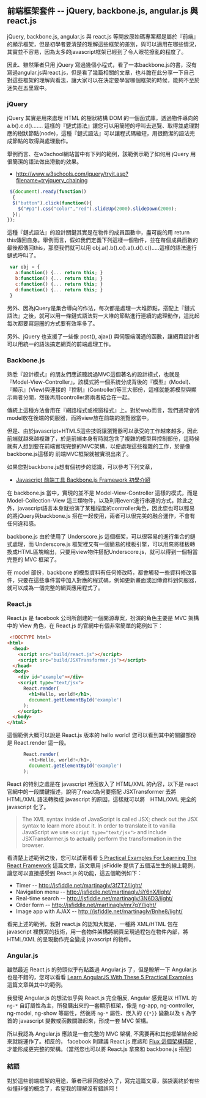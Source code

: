 ## 前端框架套件 -- jQuery, backbone.js, angular.js 與 react.js

 jQuery, backbone.js, angular.js 與 react.js 等開放原始碼專案都是屬於『前端』的顯示框架，但是初學者要清楚的理解這些框架的差別，與可以適用在哪些情況，其實並不容易，因為太多的javascript框架已經到了令人眼花撩亂的程度了。
 
 因此、雖然筆者只用 jQuery 寫過幾個小程式，看了一本backbone.js的書，沒有寫過angular.js與react.js，但是看了幾篇相關的文章，也斗膽在此分享一下自己對這些框架的理解與看法，讓大家可以在決定要學習哪個框架的時候，能夠不至於迷失在五里霧中。
 
### jQuery
 
 jQuery 其實是用來處理 HTML 的樹狀結構 DOM 的一個函式庫，透過物件導向的  a.b().c.d()....... 這樣的『鏈式語法』讓您可以用簡短的呼叫去巡覽、取得並處理對應的樹狀節點(node)，這種『鏈式語法』可以讓程式碼縮短，用很簡潔的語法完成節點的取得與處理動作。
 
 舉例而言、在w3school網站當中有下列的範例，該範例示範了如何用 jQuery 用很簡潔的語法做出滑動的效果。
 
 * <http://www.w3schools.com/jquery/tryit.asp?filename=tryjquery_chaining>
 
```javascript
 $(document).ready(function()
  {
  $("button").click(function(){
    $("#p1").css("color","red").slideUp(2000).slideDown(2000);
  });
});
```
 
 這種『鏈式語法』的設計關鍵其實是在物件的成員函數中，盡可能的用 return this傳回自身。舉例而言，假如我們定義下列這樣一個物件，並在每個成員函數的最後都傳回this，那麼我們就可以用 obj.a().b().c().a().d().c().....這樣的語法進行鏈式呼叫了。
 
```javascript
 var obj = {
   a:function() {... return this; }
   b:function() {... return this; }   
   c:function() {... return this; }   
   d:function() {... return this; }   
 }
```
 
 另外、因為jQuery是集合導向的作法，每次都是處理一大堆節點，搭配上『鏈式語法』之後，就可以用一條鏈式語法對一大堆的節點進行連續的處理動作，這比起每次都要寫迴圈的方式要有效率多了。
 
 另外、jQuery 也支援了一些像 post(), ajax() 與伺服端溝通的函數，讓網頁設計者可以用統一的語法搞定網頁的前端處理工作。
 
### Backbone.js
 
 熟悉『設計模式』的朋友們應該聽說過MVC這個著名的設計模式，也就是『Model-View-Controller』，該模式將一個系統分成背後的『模型』(Model)、『顯示』(View)與連接的『控制』(Controller)等三大部份，這樣就能將模型與顯示兩者分開，然後再用controller將兩者結合在一起。
 
 傳統上這種方法會用在『網路程式或視窗程式』上。對於web而言，我們通常會將model放在後端的伺服器，而將view放在前端的瀏覽器當中。
 
 但是、由於javascript+HTML5這些技術讓瀏覽器可以承受的工作越來越多，因此前端就越來越複雜了，於是前端本身有時就包含了複雜的模型與控制部份，這時候就有人想到要在前端實現完整的MVC架構，以便處理這些複雜的工作，於是像backbone.js這樣的 前端MVC框架就被實現出來了。
 
 如果您對backbone.js想有個初步的認識，可以參考下列文章，
 
 * [Javascript 前端工具 Backbone.js Framework 初學介紹](http://blog.wu-boy.com/2012/04/backbonejs-framework-tutorial-example-1/)
 
 在 backbone.js 當中，實現的並不是 Model-View-Controller 這樣的模式，而是Model-Collection-View 這三類物件，以及利用event進行串連的方式，除此之外，javascript語言本身就扮演了某種程度的controller角色，因此您也可以輕易的將jQuery與backbone.js 搭在一起使用，兩者可以很完美的融合運作，不會有任何違和感。
 
 backbone.js 由於使用了 Underscore.js 這個框架，可以很容易的進行集合的鏈式處理，而 Underscore.js 框架裡又有一個簡易的樣板引擎，可以用來將樣板轉換成HTML區塊輸出，只要用view物件搭配Underscore.js，就可以得到一個相當完整的 MVC 框架了。
 
 在 model 部份，backbone 的模型資料有任何修改時，都會觸發一些資料修改事件，只要在這些事件當中加入對應的程式碼，例如更新畫面或回傳資料到伺服器，就可以成為一個完整的網頁應用程式了。
 
### React.js
 
 React.js 是 facebook 公司所創建的一個開源專案，扮演的角色主要是 MVC 架構中的 View 角色，在 React.js 的官網中有個非常簡單的範例如下：
 
```html
 <!DOCTYPE html>
<html>
  <head>
    <script src="build/react.js"></script>
    <script src="build/JSXTransformer.js"></script>
  </head>
  <body>
    <div id="example"></div>
    <script type="text/jsx">
      React.render(
        <h1>Hello, world!</h1>,
        document.getElementById('example')
      );
    </script>
  </body>
</html>
```
 
 這個範例大概可以說是 React.js 版本的 hello world! 您可以看到其中的關鍵部份是 React.render  這一段。
 
```javascript
      React.render(
        <h1>Hello, world!</h1>,
        document.getElementById('example')
      );
```
 
 React 的特別之處是在 javascript 裡面放入了 HTML/XML 的內容，以下是 react官網中的一段關鍵描述，說明了react為何要搭配 JSXTransformer 去將 HTML/XML 語法轉換成 javascript 的原因，這樣就可以將　HTML/XML 完全的 javascript 化了。
 
 > The XML syntax inside of JavaScript is called JSX; check out the JSX syntax to learn more about it. In order to translate it to vanilla JavaScript we use `<script type="text/jsx">` and include JSXTransformer.js to actually perform the transformation in the browser.
 
 看清楚上述範例之後，您可以試著看看 [5 Practical Examples For Learning The React Framework](http://tutorialzine.com/2014/07/5-practical-examples-for-learning-facebooks-react-framework/) 這篇文章，該文章用 jsFiddle 提供了五個活生生的線上範例，讓您可以直接感受到 React.js 的功能，這五個範例如下：
  
 * Timer -- <http://jsfiddle.net/martinaglv/3fZT2/light/>
 * Navigation menu -- <http://jsfiddle.net/martinaglv/sY6nX/light/>
 * Real-time search -- <http://jsfiddle.net/martinaglv/3N6D3/light/>
 * Order form -- <http://jsfiddle.net/martinaglv/mr7gY/light/>
 * Image app with AJAX -- <http://jsfiddle.net/martinaglv/Bnhe8/light/>
 
 看完上述的範例，我對 react.js 的認知大概是，一種將 XML/HTML 包在 javascript 裡撰寫的技術，用一套物件架構將網頁呈現過程包在物件內部，將 HTML/XML 的呈現動作完全變成 javascript 的物件。
 
### Angular.js
 
 雖然最近 React.js 的勢頭似乎有點蓋過 Angular.js 了，但是瞭解一下 Angular.js 也是不錯的，您可以看看 [Learn AngularJS With These 5 Practical Examples](http://tutorialzine.com/2013/08/learn-angularjs-5-examples/) 這篇文章與其中的範例。
 
 我發現 Angular.js 的想法似乎與 React.js 完全相反, Angular 感覺是以 HTML 的 `ng-*` 自訂屬性為主，所發展出來的一套顯示框架，像是 ng-app, ng-controller, ng-model, ng-show 等屬性，然後將 `ng-*` 屬性、嵌入的 `{{*}}` 變數以及 `$` 為字首的 javascript 變數或函數關聯起來，形成一套 MVC 架構。
 
所以我認為 Angular.js 應該是一套完整的 MVC 架構, 不需要再和其他框架結合起來就能運作了。相反的， facebook 則建議 React.js  應該和 [Flux 這個架構搭配](http://facebook.github.io/flux/docs/todo-list.html) , 才能形成更完整的架構。（當然您也可以將 React.js 拿來和 backbone.js 搭配）

### 結語

對於這些前端框架的用途，筆者已經困惑好久了，寫完這篇文章，腦袋裏終於有些似懂非懂的概念了，希望我的理解沒有錯誤阿！



 
 